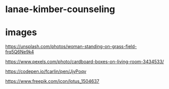 # lanae-kimber-counseling

# images

https://unsplash.com/photos/woman-standing-on-grass-field-frq5Q6Ne9k4

https://www.pexels.com/photo/cardboard-boxes-on-living-room-3434533/

https://codepen.io/fcarlin/pen/JjyPoqv

https://www.freepik.com/icon/lotus_1504637
